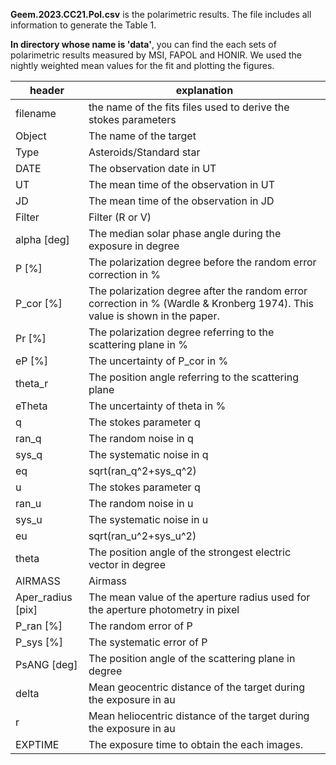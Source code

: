 **Geem.2023.CC21.Pol.csv** is the polarimetric results. The file includes all information to generate the Table 1.


**In directory whose name is 'data'**, you can find the each sets of polarimetric results measured by MSI, FAPOL and HONIR. 
We used the nightly weighted mean values for the fit and plotting the figures.


| header            | explanation                                                                                                                |
|-------------------|----------------------------------------------------------------------------------------------------------------------------|
| filename          | the name of the fits files used to derive the stokes parameters                                                            |
| Object            | The name of the target                                                                                                     |
| Type              | Asteroids/Standard star                                                                                                    |
| DATE              | The observation date in UT                                                                                                 |
| UT                | The mean time of the observation in UT                                                                                     |
| JD                | The mean time of the observation in JD                                                                                     |
| Filter            | Filter (R or V)                                                                                                            |
| alpha [deg]       | The median solar phase angle during the exposure in degree                                                                 |
| P [%]             | The polarization degree before the random error correction in %                                                            |
| P_cor [%]         | The polarization degree after the random error correction in % (Wardle & Kronberg 1974). This value is shown in the paper. |
| Pr [%]            | The polarization degree referring to the scattering plane in %                                                             |
| eP [%]            | The uncertainty of P_cor in %                                                                                              |
| theta_r           | The position angle referring to the scattering plane                                                                       |
| eTheta            | The uncertainty of theta in %                                                                                              |
| q                 | The stokes parameter q                                                                                                     |
| ran_q             | The random noise in q                                                                                                      |
| sys_q             | The systematic noise in q                                                                                                  |
| eq                | sqrt(ran_q^2+sys_q^2)                                                                                                      |
| u                 | The stokes parameter q                                                                                                     |
| ran_u             | The random noise in u                                                                                                      |
| sys_u             | The systematic noise in u                                                                                                  |
| eu                | sqrt(ran_u^2+sys_u^2)                                                                                                      |
| theta             | The position angle of the strongest electric vector in degree                                                              |
| AIRMASS           | Airmass                                                                                                                    |
| Aper_radius [pix] | The mean value of the aperture radius used for the aperture photometry in pixel                                            |
| P_ran [%]         | The random error of P                                                                                                      |
| P_sys [%]         | The systematic error of P                                                                                                  |
| PsANG [deg]       | The position angle of the scattering plane in degree                                                                       |
| delta             | Mean geocentric distance of the target during the exposure in au                                                           |
| r                 | Mean heliocentric distance of the target during the exposure in au                                                         |
| EXPTIME           | The exposure time to obtain the each images.                                                                               |
